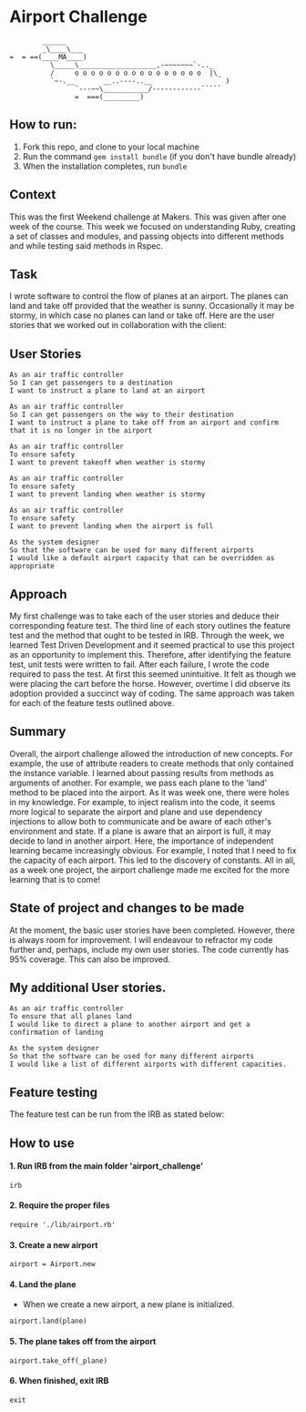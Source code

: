 Airport Challenge
=================

```
        ______
        _\____\___
=  = ==(____MA____)
          \_____\___________________,-~~~~~~~`-.._
          /     o o o o o o o o o o o o o o o o  |\_
          `~-.__       __..----..__                  )
                `---~~\___________/------------`````
                =  ===(_________)

```

## How to run:

1. Fork this repo, and clone to your local machine
2. Run the command `gem install bundle` (if you don't have bundle already)
3. When the installation completes, run `bundle`

## Context
This was the first Weekend challenge at Makers. This was given after one week of the course. This week we focused on understanding Ruby, creating a set of classes and modules, and passing objects into different methods and while testing said methods in Rspec.  

## Task
I wrote software to control the flow of planes at an airport. The planes can land and take off provided that the weather is sunny. Occasionally it may be stormy, in which case no planes can land or take off.  Here are the user stories that we worked out in collaboration with the client:

## User Stories

```
As an air traffic controller
So I can get passengers to a destination
I want to instruct a plane to land at an airport

As an air traffic controller
So I can get passengers on the way to their destination
I want to instruct a plane to take off from an airport and confirm that it is no longer in the airport

As an air traffic controller
To ensure safety
I want to prevent takeoff when weather is stormy

As an air traffic controller
To ensure safety
I want to prevent landing when weather is stormy

As an air traffic controller
To ensure safety
I want to prevent landing when the airport is full

As the system designer
So that the software can be used for many different airports
I would like a default airport capacity that can be overridden as appropriate
```
## Approach

My first challenge was to take each of the user stories and deduce their corresponding feature test. The third line of each story outlines the feature test and the method that ought to be tested in IRB. Through the week, we learned Test Driven Development and it seemed practical to use this project as an opportunity to implement this. Therefore, after identifying the feature test, unit tests were written to fail. After each failure, I wrote the code required to pass the test. At first this seemed unintuitive. It felt as though we were placing the cart before the horse. However, overtime I did observe its adoption provided a succinct way of coding. The same approach was taken for each of the feature tests outlined above.
## Summary

Overall, the airport challenge allowed the introduction of new concepts. For example, the use of attribute readers to create methods that only contained the instance variable. I learned about passing results from methods as arguments of another. For example, we pass each plane to the 'land' method to be placed into the airport. As it was week one, there were holes in my knowledge. For example, to inject realism into the code, it seems more logical to separate the airport and plane and use dependency injections to allow both to communicate and be aware of each other's environment and state. If a plane is aware that an airport is full, it may decide to land in another airport. Here, the importance of independent learning became increasingly obvious. For example, I noted that I need to fix the capacity of each airport. This led to the discovery of constants. All in all, as a week one project, the airport challenge made me excited for the more learning that is to come!

## State of project and changes to be made

At the moment, the basic user stories have been completed. However, there is always room for improvement. I will endeavour to refractor my code further and, perhaps, include my own user stories. The code currently has 95% coverage. This can also be improved.  
## My additional User stories.  

```
As an air traffic controller
To ensure that all planes land
I would like to direct a plane to another airport and get a confirmation of landing

As the system designer
So that the software can be used for many different airports
I would like a list of different airports with different capacities.
```
## Feature testing

The feature test can be run from the IRB as stated below:

## How to use

#### 1. Run IRB from the main folder 'airport_challenge'
```
irb
```

#### 2. Require the proper files
```
require './lib/airport.rb'
```

#### 3. Create a new airport
```
airport = Airport.new
```  

#### 4. Land the plane
* When we create a new airport, a new plane is initialized.  
```
airport.land(plane)
```
#### 5. The plane takes off from the airport

```
airport.take_off(_plane)
```
#### 6. When finished, exit IRB
```
exit
```
